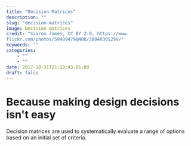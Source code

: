 ```yaml
---
title: "Decision Matrices"
description: ""
slug: "decision-matrices"
image: Decision matrices
credit: "Siaron James, CC BY 2.0, https://www.flickr.com/photos/59489479@N08/30040305296/"
keywords: ""
categories:
    - ""
    - ""
date: 2017-10-31T21:28:43-05:00
draft: false
---
```

# Because making design decisions isn't easy

Decision matrices are used to systematically evaluate a range of options based on an  initial set of criteria.
